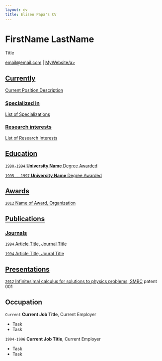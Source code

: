 ```yaml
---
layout: cv
title: Eliseo Papa's CV
---
```

# FirstName LastName
Title

<div id="webaddress">
<a href="email@email.com">email@email.com</a>
| <a href="http://MyWebsite.tld">MyWebsite/a>
</div>


## Currently

Current Position Description

### Specialized in

List of Specializations


### Research interests

List of Research Interests


## Education

`1990-1994`
__University Name__
Degree Awarded

`1995 - 1997`
__University Name__
Degree Awarded 



## Awards

`2012`
Name of Award, Organization 



## Publications

<!-- A list is also available [online](http://scholar.google.co.uk/citations?user=LTOTl0YAAAAJ) -->

### Journals

`1994`
Article Title, Journal Title

`1994`
Article Title, Joural Title


## Presentations

`2012`
Infinitesimal calculus for solutions to physics problems, [SMBC](http://www.techdirt.com/articles/20121011/09312820678/if-patents-had-been-around-time-newton.shtml) patent 001


## Occupation

`Current`
__Current Job Title__, Current Employer 

- Task
- Task

`1994-1996`
__Current Job Title__, Current Employer 

- Task
- Task



<!-- ### Footer

Last updated: May 2013 -->


